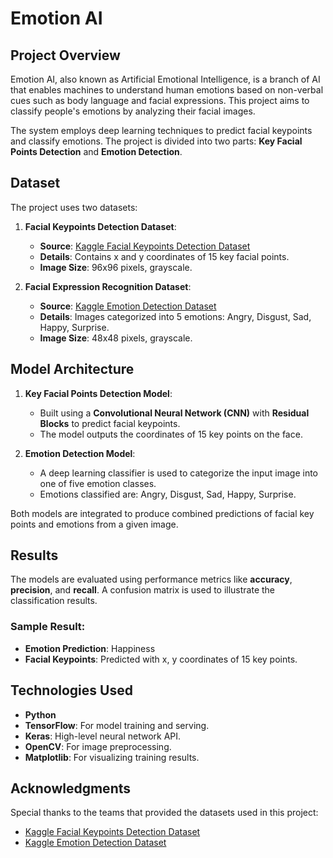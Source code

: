# Emotion AI

## Project Overview

Emotion AI, also known as Artificial Emotional Intelligence, is a branch of AI that enables machines to understand human emotions based on non-verbal cues such as body language and facial expressions. This project aims to classify people's emotions by analyzing their facial images.

The system employs deep learning techniques to predict facial keypoints and classify emotions. The project is divided into two parts: **Key Facial Points Detection** and **Emotion Detection**.

## Dataset

The project uses two datasets:

1. **Facial Keypoints Detection Dataset**:
   - **Source**: [Kaggle Facial Keypoints Detection Dataset](https://www.kaggle.com/c/facial-keypoints-detection/data)
   - **Details**: Contains x and y coordinates of 15 key facial points.
   - **Image Size**: 96x96 pixels, grayscale.

2. **Facial Expression Recognition Dataset**:
   - **Source**: [Kaggle Emotion Detection Dataset](https://www.kaggle.com/c/challenges-in-representation-learning-facial-expression-recognition-challenge/data)
   - **Details**: Images categorized into 5 emotions: Angry, Disgust, Sad, Happy, Surprise.
   - **Image Size**: 48x48 pixels, grayscale.

## Model Architecture

1. **Key Facial Points Detection Model**:
   - Built using a **Convolutional Neural Network (CNN)** with **Residual Blocks** to predict facial keypoints.
   - The model outputs the coordinates of 15 key points on the face.

2. **Emotion Detection Model**:
   - A deep learning classifier is used to categorize the input image into one of five emotion classes.
   - Emotions classified are: Angry, Disgust, Sad, Happy, Surprise.

Both models are integrated to produce combined predictions of facial key points and emotions from a given image.

## Results

The models are evaluated using performance metrics like **accuracy**, **precision**, and **recall**. A confusion matrix is used to illustrate the classification results.

### Sample Result:
- **Emotion Prediction**: Happiness
- **Facial Keypoints**: Predicted with x, y coordinates of 15 key points.

## Technologies Used

- **Python**
- **TensorFlow**: For model training and serving.
- **Keras**: High-level neural network API.
- **OpenCV**: For image preprocessing.
- **Matplotlib**: For visualizing training results.

## Acknowledgments

Special thanks to the teams that provided the datasets used in this project:

- [Kaggle Facial Keypoints Detection Dataset](https://www.kaggle.com/c/facial-keypoints-detection/data)
- [Kaggle Emotion Detection Dataset](https://www.kaggle.com/c/challenges-in-representation-learning-facial-expression-recognition-challenge/data)
